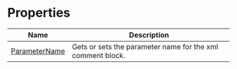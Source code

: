 # Properties
|Name|Description|
|---|---|
|[ParameterName](/docs/DotNetDocs/CommentBlockElements/ParamRefCommentBlockElement/Properties/ParameterName.md)|Gets or sets the parameter name for the xml comment block.|

